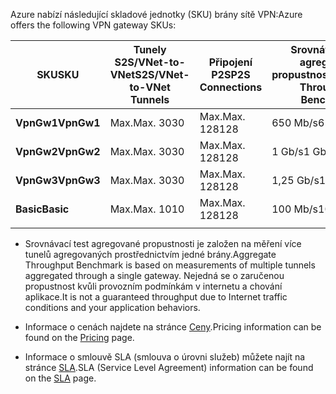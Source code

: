 <span data-ttu-id="9c2e8-101">Azure nabízí následující skladové jednotky (SKU) brány sítě VPN:</span><span class="sxs-lookup"><span data-stu-id="9c2e8-101">Azure offers the following VPN gateway SKUs:</span></span>

|<span data-ttu-id="9c2e8-102">**SKU**</span><span class="sxs-lookup"><span data-stu-id="9c2e8-102">**SKU**</span></span>   | <span data-ttu-id="9c2e8-103">**Tunely<br> S2S/VNet-to-VNet**</span><span class="sxs-lookup"><span data-stu-id="9c2e8-103">**S2S/VNet-to-VNet<br>Tunnels**</span></span> | <span data-ttu-id="9c2e8-104">**Připojení<br>P2S**</span><span class="sxs-lookup"><span data-stu-id="9c2e8-104">**P2S<br>Connections**</span></span> | <span data-ttu-id="9c2e8-105">**Srovnávací test<br>agregované propustnosti**</span><span class="sxs-lookup"><span data-stu-id="9c2e8-105">**Aggregate<br>Throughput Benchmark**</span></span> |
|---       | ---                             | ---                    | ---                         |
|<span data-ttu-id="9c2e8-106">**VpnGw1**</span><span class="sxs-lookup"><span data-stu-id="9c2e8-106">**VpnGw1**</span></span>| <span data-ttu-id="9c2e8-107">Max.</span><span class="sxs-lookup"><span data-stu-id="9c2e8-107">Max.</span></span> <span data-ttu-id="9c2e8-108">30</span><span class="sxs-lookup"><span data-stu-id="9c2e8-108">30</span></span>                         | <span data-ttu-id="9c2e8-109">Max.</span><span class="sxs-lookup"><span data-stu-id="9c2e8-109">Max.</span></span> <span data-ttu-id="9c2e8-110">128</span><span class="sxs-lookup"><span data-stu-id="9c2e8-110">128</span></span>               | <span data-ttu-id="9c2e8-111">650 Mb/s</span><span class="sxs-lookup"><span data-stu-id="9c2e8-111">650 Mbps</span></span>                    |
|<span data-ttu-id="9c2e8-112">**VpnGw2**</span><span class="sxs-lookup"><span data-stu-id="9c2e8-112">**VpnGw2**</span></span>| <span data-ttu-id="9c2e8-113">Max.</span><span class="sxs-lookup"><span data-stu-id="9c2e8-113">Max.</span></span> <span data-ttu-id="9c2e8-114">30</span><span class="sxs-lookup"><span data-stu-id="9c2e8-114">30</span></span>                         | <span data-ttu-id="9c2e8-115">Max.</span><span class="sxs-lookup"><span data-stu-id="9c2e8-115">Max.</span></span> <span data-ttu-id="9c2e8-116">128</span><span class="sxs-lookup"><span data-stu-id="9c2e8-116">128</span></span>               | <span data-ttu-id="9c2e8-117">1 Gb/s</span><span class="sxs-lookup"><span data-stu-id="9c2e8-117">1 Gbps</span></span>                      |
|<span data-ttu-id="9c2e8-118">**VpnGw3**</span><span class="sxs-lookup"><span data-stu-id="9c2e8-118">**VpnGw3**</span></span>| <span data-ttu-id="9c2e8-119">Max.</span><span class="sxs-lookup"><span data-stu-id="9c2e8-119">Max.</span></span> <span data-ttu-id="9c2e8-120">30</span><span class="sxs-lookup"><span data-stu-id="9c2e8-120">30</span></span>                         | <span data-ttu-id="9c2e8-121">Max.</span><span class="sxs-lookup"><span data-stu-id="9c2e8-121">Max.</span></span> <span data-ttu-id="9c2e8-122">128</span><span class="sxs-lookup"><span data-stu-id="9c2e8-122">128</span></span>               | <span data-ttu-id="9c2e8-123">1,25 Gb/s</span><span class="sxs-lookup"><span data-stu-id="9c2e8-123">1.25 Gbps</span></span>                   |
|<span data-ttu-id="9c2e8-124">**Basic**</span><span class="sxs-lookup"><span data-stu-id="9c2e8-124">**Basic**</span></span> | <span data-ttu-id="9c2e8-125">Max.</span><span class="sxs-lookup"><span data-stu-id="9c2e8-125">Max.</span></span> <span data-ttu-id="9c2e8-126">10</span><span class="sxs-lookup"><span data-stu-id="9c2e8-126">10</span></span>                         | <span data-ttu-id="9c2e8-127">Max.</span><span class="sxs-lookup"><span data-stu-id="9c2e8-127">Max.</span></span> <span data-ttu-id="9c2e8-128">128</span><span class="sxs-lookup"><span data-stu-id="9c2e8-128">128</span></span>               | <span data-ttu-id="9c2e8-129">100 Mb/s</span><span class="sxs-lookup"><span data-stu-id="9c2e8-129">100 Mbps</span></span>                    | 
|          |                                 |                        |                             | 

- <span data-ttu-id="9c2e8-130">Srovnávací test agregované propustnosti je založen na měření více tunelů agregovaných prostřednictvím jedné brány.</span><span class="sxs-lookup"><span data-stu-id="9c2e8-130">Aggregate Throughput Benchmark is based on measurements of multiple tunnels aggregated through a single gateway.</span></span> <span data-ttu-id="9c2e8-131">Nejedná se o zaručenou propustnost kvůli provozním podmínkám v internetu a chování aplikace.</span><span class="sxs-lookup"><span data-stu-id="9c2e8-131">It is not a guaranteed throughput due to Internet traffic conditions and your application behaviors.</span></span>

- <span data-ttu-id="9c2e8-132">Informace o cenách najdete na stránce [Ceny](https://azure.microsoft.com/pricing/details/vpn-gateway).</span><span class="sxs-lookup"><span data-stu-id="9c2e8-132">Pricing information can be found on the [Pricing](https://azure.microsoft.com/pricing/details/vpn-gateway) page.</span></span>

- <span data-ttu-id="9c2e8-133">Informace o smlouvě SLA (smlouva o úrovni služeb) můžete najít na stránce [SLA](https://azure.microsoft.com/support/legal/sla/vpn-gateway/).</span><span class="sxs-lookup"><span data-stu-id="9c2e8-133">SLA (Service Level Agreement) information can be found on the [SLA](https://azure.microsoft.com/support/legal/sla/vpn-gateway/) page.</span></span>